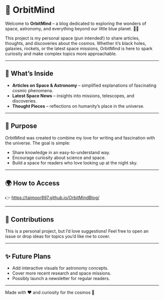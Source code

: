 # 🌌 OrbitMind  

Welcome to **OrbitMind** – a blog dedicated to exploring the wonders of space, astronomy, and everything beyond our little blue planet. 🚀✨  

This project is my personal space (pun intended!) to share articles, thoughts, and discoveries about the cosmos. Whether it’s black holes, galaxies, rockets, or the latest space missions, OrbitMind is here to spark curiosity and make complex topics more approachable.  

---

## 📖 What’s Inside  
- **Articles on Space & Astronomy** – simplified explanations of fascinating cosmic phenomena.  
- **Latest Space News** – insights into missions, telescopes, and discoveries.  
- **Thought Pieces** – reflections on humanity’s place in the universe.  

---

## 🎯 Purpose  
OrbitMind was created to combine my love for writing and fascination with the universe. The goal is simple:  
- Share knowledge in an easy-to-understand way.  
- Encourage curiosity about science and space.  
- Build a space for readers who love looking up at the night sky.  

---



## 🌍 How to Access  
👉 https://taimoor897.github.io/OrbitMindBlog/  

---

## 🤝 Contributions  
This is a personal project, but I’d love suggestions! Feel free to open an issue or drop ideas for topics you’d like me to cover.  

---

## ✨ Future Plans  
- Add interactive visuals for astronomy concepts.  
- Cover more recent research and space missions.  
- Possibly launch a newsletter for regular readers.  

---





Made with ❤️ and curiosity for the cosmos 🌌  

